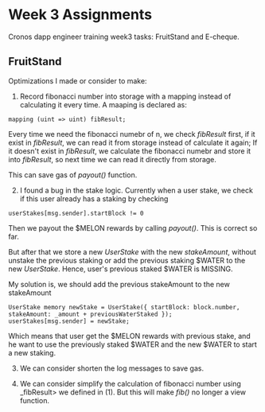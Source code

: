 # Week 3 Assignments

Cronos dapp engineer training week3 tasks: FruitStand and E-cheque.

## FruitStand
Optimizations I made or consider to make:
1. Record fibonacci number into storage with a mapping instead of calculating it every time. A maaping is declared as:
```
mapping (uint => uint) fibResult;
```
Every time we need the fibonacci numebr of n, we check _fibResult_ first, if it exist in _fibResult_, we can read it from storage instead of calculate it again; If it doesn't exist in _fibResult_, we calculate the fibonacci numebr and store it into _fibResult_, so next time we can read it directly from storage.

This can save gas of _payout()_ function.

2. I found a bug in the stake logic. Currently when a user stake, we check if this user already has a staking by checking 
```
userStakes[msg.sender].startBlock != 0
```
Then we payout the $MELON rewards by calling _payout()_. This is correct so far.

But after that we store a new _UserStake_ with the new _stakeAmount_, without unstake the previous staking or add the previous staking $WATER to the new _UserStake_. Hence, user's previous staked $WATER is MISSING.

My solution is, we should add the previous stakeAmount to the new stakeAmount
```
UserStake memory newStake = UserStake({ startBlock: block.number, stakeAmount: _amount + previousWaterStaked });
userStakes[msg.sender] = newStake;
```
Which means that user get the $MELON rewards with previous stake, and he want to use the previously staked $WATER and the new $WATER to start a new staking.

3. We can consider shorten the log messages to save gas.

4. We can consider simplify the calculation of fibonacci number using _fibResult> we defined in (1). But this will make _fib()_ no longer a view function. 
